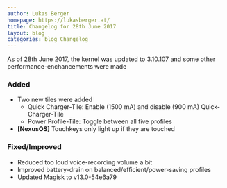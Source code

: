 ```yaml
---
author: Lukas Berger
homepage: https://lukasberger.at/
title: Changelog for 28th June 2017
layout: blog
categories: blog Changelog
---
```

As of 28th June 2017, the kernel was updated to 3.10.107 and some other performance-enchancements were made
<!-- more -->

### Added

 * Two new tiles were added
   * Quick Charger-Tile: Enable (1500 mA) and disable (900 mA) Quick-Charger-Tile
   * Power Profile-Tile: Toggle between all five profiles
 * **[NexusOS]** Touchkeys only light up if they are touched

### Fixed/Improved

 * Reduced too loud voice-recording volume a bit
 * Improved battery-drain on balanced/efficient/power-saving profiles
 * Updated Magisk to v13.0-54e6a79
